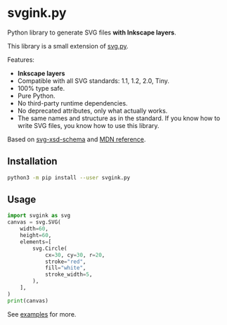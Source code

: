 # svgink.py

Python library to generate SVG files **with Inkscape layers**.

This library is a small extension of [svg.py](https://github.com/orsinium-labs/svg.py).

Features:

+ **Inkscape layers**
+ Compatible with all SVG standards: 1.1, 1.2, 2.0, Tiny.
+ 100% type safe.
+ Pure Python.
+ No third-party runtime dependencies.
+ No deprecated attributes, only what actually works.
+ The same names and structure as in the standard. If you know how to write SVG files, you know how to use this library.

Based on [svg-xsd-schema](https://github.com/dumistoklus/svg-xsd-schema/blob/master/svg.xsd) and [MDN reference](https://developer.mozilla.org/en-US/docs/Web/SVG).

## Installation

```bash
python3 -m pip install --user svgink.py
```

## Usage

<!--
**Try svg.py online:** [svg.orsinium.dev](https://svg.orsinium.dev/).
-->

```python
import svgink as svg
canvas = svg.SVG(
    width=60,
    height=60,
    elements=[
        svg.Circle(
            cx=30, cy=30, r=20,
            stroke="red",
            fill="white",
            stroke_width=5,
        ),
    ],
)
print(canvas)
```

See [examples](./examples/) for more.

<!--
## Projects using svg.py

The github topic [svg-py](https://github.com/topics/svg-py) contains some of the projects that use svg.py in one way or another. If you want your project to appear on the list, simply add `svg-py` into the list of project topics. [Here is how][add-topic].

[add-topic]: https://docs.github.com/en/repositories/managing-your-repositorys-settings-and-features/customizing-your-repository/classifying-your-repository-with-topics#adding-topics-to-your-repository
-->
